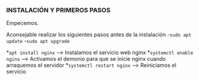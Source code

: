 ### INSTALACIÓN Y PRIMEROS PASOS

Empecemos. 

Aconsejable realizar los siguientes pasos antes de la instalación
-```sudo apt update```
-```sudo apt upgrade```

*```apt install nginx``` --> Instalamos el servicio web nginx
*```systemctl enable nginx``` --> Activamos el demonio para que se inicie nginx cuando arraquemos el servidor
*```systemctl restart nginx``` --> Reiniciamos el servicio

